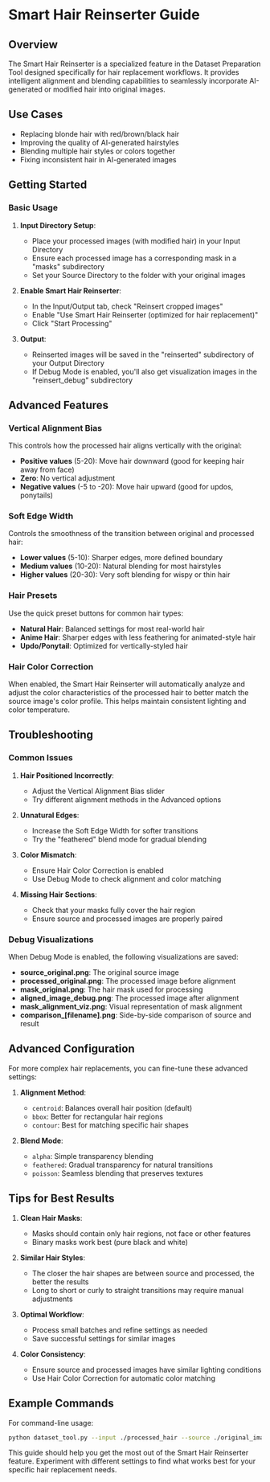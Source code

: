 # Smart Hair Reinserter Guide

## Overview

The Smart Hair Reinserter is a specialized feature in the Dataset Preparation Tool designed specifically for hair replacement workflows. It provides intelligent alignment and blending capabilities to seamlessly incorporate AI-generated or modified hair into original images.

## Use Cases

- Replacing blonde hair with red/brown/black hair
- Improving the quality of AI-generated hairstyles
- Blending multiple hair styles or colors together
- Fixing inconsistent hair in AI-generated images

## Getting Started

### Basic Usage

1. **Input Directory Setup**:
   - Place your processed images (with modified hair) in your Input Directory
   - Ensure each processed image has a corresponding mask in a "masks" subdirectory
   - Set your Source Directory to the folder with your original images

2. **Enable Smart Hair Reinserter**:
   - In the Input/Output tab, check "Reinsert cropped images"
   - Enable "Use Smart Hair Reinserter (optimized for hair replacement)"
   - Click "Start Processing"

3. **Output**:
   - Reinserted images will be saved in the "reinserted" subdirectory of your Output Directory
   - If Debug Mode is enabled, you'll also get visualization images in the "reinsert_debug" subdirectory

## Advanced Features

### Vertical Alignment Bias

This controls how the processed hair aligns vertically with the original:

- **Positive values** (5-20): Move hair downward (good for keeping hair away from face)
- **Zero**: No vertical adjustment
- **Negative values** (-5 to -20): Move hair upward (good for updos, ponytails)

### Soft Edge Width

Controls the smoothness of the transition between original and processed hair:

- **Lower values** (5-10): Sharper edges, more defined boundary
- **Medium values** (10-20): Natural blending for most hairstyles
- **Higher values** (20-30): Very soft blending for wispy or thin hair

### Hair Presets

Use the quick preset buttons for common hair types:

- **Natural Hair**: Balanced settings for most real-world hair
- **Anime Hair**: Sharper edges with less feathering for animated-style hair
- **Updo/Ponytail**: Optimized for vertically-styled hair

### Hair Color Correction

When enabled, the Smart Hair Reinserter will automatically analyze and adjust the color characteristics of the processed hair to better match the source image's color profile. This helps maintain consistent lighting and color temperature.

## Troubleshooting

### Common Issues

1. **Hair Positioned Incorrectly**:
   - Adjust the Vertical Alignment Bias slider
   - Try different alignment methods in the Advanced options

2. **Unnatural Edges**:
   - Increase the Soft Edge Width for softer transitions
   - Try the "feathered" blend mode for gradual blending

3. **Color Mismatch**:
   - Ensure Hair Color Correction is enabled
   - Use Debug Mode to check alignment and color matching

4. **Missing Hair Sections**:
   - Check that your masks fully cover the hair region
   - Ensure source and processed images are properly paired

### Debug Visualizations

When Debug Mode is enabled, the following visualizations are saved:

- **source_original.png**: The original source image
- **processed_original.png**: The processed image before alignment
- **mask_original.png**: The hair mask used for processing
- **aligned_image_debug.png**: The processed image after alignment
- **mask_alignment_viz.png**: Visual representation of mask alignment
- **comparison_[filename].png**: Side-by-side comparison of source and result

## Advanced Configuration

For more complex hair replacements, you can fine-tune these advanced settings:

1. **Alignment Method**:
   - `centroid`: Balances overall hair position (default)
   - `bbox`: Better for rectangular hair regions
   - `contour`: Best for matching specific hair shapes

2. **Blend Mode**:
   - `alpha`: Simple transparency blending
   - `feathered`: Gradual transparency for natural transitions
   - `poisson`: Seamless blending that preserves textures

## Tips for Best Results

1. **Clean Hair Masks**:
   - Masks should contain only hair regions, not face or other features
   - Binary masks work best (pure black and white)

2. **Similar Hair Styles**:
   - The closer the hair shapes are between source and processed, the better the results
   - Long to short or curly to straight transitions may require manual adjustments

3. **Optimal Workflow**:
   - Process small batches and refine settings as needed
   - Save successful settings for similar images

4. **Color Consistency**:
   - Ensure source and processed images have similar lighting conditions
   - Use Hair Color Correction for automatic color matching

## Example Commands

For command-line usage:

```bash
python dataset_tool.py --input ./processed_hair --source ./original_images --output ./results --reinsert --smart-hair --vertical-bias 10 --soft-edge 15
```

This guide should help you get the most out of the Smart Hair Reinserter feature. Experiment with different settings to find what works best for your specific hair replacement needs.
